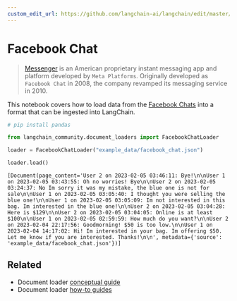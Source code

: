 ```yaml
---
custom_edit_url: https://github.com/langchain-ai/langchain/edit/master/docs/docs/integrations/document_loaders/facebook_chat.ipynb
---
```

# Facebook Chat

>[Messenger](https://en.wikipedia.org/wiki/Messenger_(software)) is an American proprietary instant messaging app and platform developed by `Meta Platforms`. Originally developed as `Facebook Chat` in 2008, the company revamped its messaging service in 2010.

This notebook covers how to load data from the [Facebook Chats](https://www.facebook.com/business/help/1646890868956360) into a format that can be ingested into LangChain.


```python
# pip install pandas
```


```python
from langchain_community.document_loaders import FacebookChatLoader
```


```python
loader = FacebookChatLoader("example_data/facebook_chat.json")
```


```python
loader.load()
```



```output
[Document(page_content='User 2 on 2023-02-05 03:46:11: Bye!\n\nUser 1 on 2023-02-05 03:43:55: Oh no worries! Bye\n\nUser 2 on 2023-02-05 03:24:37: No Im sorry it was my mistake, the blue one is not for sale\n\nUser 1 on 2023-02-05 03:05:40: I thought you were selling the blue one!\n\nUser 1 on 2023-02-05 03:05:09: Im not interested in this bag. Im interested in the blue one!\n\nUser 2 on 2023-02-05 03:04:28: Here is $129\n\nUser 2 on 2023-02-05 03:04:05: Online is at least $100\n\nUser 1 on 2023-02-05 02:59:59: How much do you want?\n\nUser 2 on 2023-02-04 22:17:56: Goodmorning! $50 is too low.\n\nUser 1 on 2023-02-04 14:17:02: Hi! Im interested in your bag. Im offering $50. Let me know if you are interested. Thanks!\n\n', metadata={'source': 'example_data/facebook_chat.json'})]
```



## Related

- Document loader [conceptual guide](/docs/concepts/#document-loaders)
- Document loader [how-to guides](/docs/how_to/#document-loaders)
